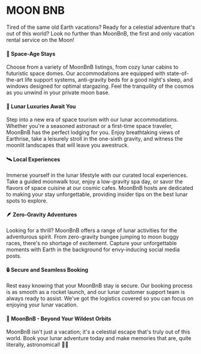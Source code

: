# MOON BNB

Tired of the same old Earth vacations? Ready for a celestial adventure that's out of this world? Look no further than MoonBnB, the first and only vacation rental service on the Moon!

#### 🚀 Space-Age Stays

Choose from a variety of MoonBnB listings, from cozy lunar cabins to futuristic space domes. Our accommodations are equipped with state-of-the-art life support systems, anti-gravity beds for a good night's sleep, and windows designed for optimal stargazing. Feel the tranquility of the cosmos as you unwind in your private moon base.

#### 🌙 Lunar Luxuries Await You

Step into a new era of space tourism with our lunar accommodations. Whether you're a seasoned astronaut or a first-time space traveler, MoonBnB has the perfect lodging for you. Enjoy breathtaking views of Earthrise, take a leisurely stroll in the one-sixth gravity, and witness the moonlit landscapes that will leave you awestruck.

#### 🛰️ Local Experiences

Immerse yourself in the lunar lifestyle with our curated local experiences. Take a guided moonwalk tour, enjoy a low-gravity spa day, or savor the flavors of space cuisine at our cosmic cafes. MoonBnB hosts are dedicated to making your stay unforgettable, providing insider tips on the best lunar spots to explore.

#### 🪶 Zero-Gravity Adventures

Looking for a thrill? MoonBnB offers a range of lunar activities for the adventurous spirit. From zero-gravity bungee jumping to moon buggy races, there's no shortage of excitement. Capture your unforgettable moments with Earth in the background for envy-inducing social media posts.

#### 🔒 Secure and Seamless Booking

Rest easy knowing that your MoonBnB stay is secure. Our booking process is as smooth as a rocket launch, and our lunar customer support team is always ready to assist. We've got the logistics covered so you can focus on enjoying your lunar vacation.

#### 🌌 MoonBnB - Beyond Your Wildest Orbits

MoonBnB isn't just a vacation; it's a celestial escape that's truly out of this world. Book your lunar adventure today and make memories that are, quite literally, astronomical! 🌌🌠
